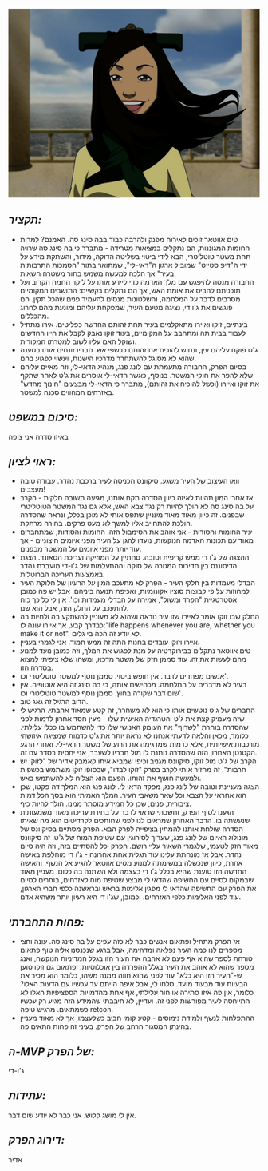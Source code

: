 ![](images/214.png "214")
## *תקציר:*
- טים אווטאר זוכים לאירוח מפנק ולהרבה כבוד בבה סינג סה. האמנם? למרות החומות המגוננות, הם נתקלים במציאות מטרידה - מתברר כי בה סינג סה שרויה תחת משטר טוטליטרי, הבא לידי ביטוי בשליטה הדוקה, מידור, והשתקת מידע על ידי ה"דיפ סטייט" שמוביל ארגון ה"דאי-לי", שמתואר בתור "הסמכות התרבותית בעיר" אך הלכה למעשה משמש בתור משטרה חשאית. 
- החבורה מנסה להיפגש עם מלך האדמה כדי ליידע אותו על ליקוי החמה הקרוב ועל תוכניתם להביס את אומת האש, אך הם נתקלים בקשיים: התושבים המקומיים מסרבים לדבר על המלחמה, והשלטונות מנסים להעמיד פנים שהכל תקין. הם פוגשים את ג'ו די, נציגה מטעם העיר, שמפקחת עליהם ומונעת מהם לחרוג מהכללים.
- בינתיים, זוקו ואיירו מתאקלמים בעיר תחת זהותם החדשה כפליטים. אירו מתחיל לעבוד בבית תה ומתחבב על המקומיים, בעוד זוקו נאבק לקבל את חייו החדשים ושוקל האם עליו לשוב למטרתו המקורית.
- ג'ט פוקח עליהם עין, ונחוש להוכיח את זהותם ככשפי אש. חבריו זונחים אותו בטענה שהוא לא מסוגל להשתחרר מדרכיו הישנות, ועשוי לפגוע בהם.
- בסיום הפרק, החבורה מתעמתת עם לונג פנג, מנהיג הדאי-לי, וזה מאיים עליהם שלא להפר את חוקי המשטר. בנוסף, כאשר הדאי-לי אוסרים את ג'ט לאחר שתקף את זוקו ואיירו (וכשל להוכיח את זהותם), מתברר כי הדאי-לי מבצעים "חינוך מחדש" באזרחים המהווים סכנה למשטר. 

## *סיכום במשפט:*  
באיזו סדרה אני צופה

## *ראוי לציון:*
- וואו העיצוב של העיר משגע. סיקוונס הכניסה לעיר ברכבת נהדר. עבודה טובה מעצבים!
- אז אחרי המון תהיות לאיזה כיוון הסדרה תקח אותנו, מגיעה תשובה חלקית - הקרב על בה סינג סה לא הולך להיות רק נגד צבא האש, אלא גם נגד המשטר הטוטליטרי שבפנים. זה כיוון מאוד מאוד מעניין שתפס אותי לא מוכן בכלל, ונראה שהסדרה הולכת להתחייב אליו למשך לא מעט פרקים. בחירה מרתקת. 
- עיר החומות והסודות - אני אוהב את הסימבול הזה. החומות והסודות, שמתחברים מאוד עם תכונות האדמה הנוקשות, נועדו להגן על העיר מפני איומים חיצוניים - אך עוד יותר מפני איומים על המשטר מבפנים.
- ההצגה של ג'ו די ממש קריפית וטובה. סחתיין על המוזיקה ועריכת הסאונד. הצגת הדיסוננס בין חדירות המטרה של סוקה וההתעלמות של ג'ו-די מועברת נהדר באמצעות העריכה הברוטלית.
- הבדלי מעמדות בין חלקי העיר - הפרק לא מתעכב המון על הרעיון של חלוקת העיר למחוזות על פי קבוצות סוציו אקונומיות, ואכיפת תנועה ביניהם. אבל יש פה כמובן אסטרטגיית "הפרד ומשול", אמירה על הבדלי מעמדות וכו'. אין לי כל כך כוח להתעכב על החלק הזה, אבל הוא שם.
- החלק שבו זוקו אומר לאיירו שזו עיר נוראה ושהוא לא מעוניין להשתקע בה ולחיות בה כבדרך קבע, אך איירו עונה לו:"life happens whenever you are, whether you make it or not". לא יודע זה הכה בי גלים.
- איירו וזוקו עובדים בחנות התה זה ממש חמוד. אני לגמרי בעניין.
- טים אווטאר נתקלים בבירוקרטיה על מנת לפגוש את המלך, וזה כמובן נועד למנוע מהם לעשות את זה. עוד סממן חזק של משטר מדכא, ומשהו שלא ציפיתי למצוא בסדרה הזו.
- אנשים מפחדים לדבר. אין חופש ביטוי. סממן נוסף למשטר טוטליטרי וכו'. 
- בעיר לא מדברים על המלחמה. מכחישים אותה, כי בה סינג זה היא אוטופיה. אין שום דבר שקורה בחוץ. סממן נוסף למשטר טוטליטרי וכו'.
- הדוב הרגיל זה גאג טוב.
- החברים של ג'ט נוטשים אותו כי הוא לא משחרר, זה קטע שמאוד אהבתי. הרגיש לי שזה מעמיק קצת את ג'ט והטרגדיה האישית שלו - מעין חסד אחרון לדמות לפני שהסדרה בוחרת "לשרוף" את העומק האנושי שלו כדי להשתמש בו ככלי עלילתי. כלומר, מכאן והלאה לדעתי אנחנו לא נראה יותר את ג'ט כדמות שמציגה איזושהי מורכבות אישיותית, אלא כדמות שמדגימה את הרוע של משטר הדאי-לי. ואחרי הרגע הקטנטן האחרון הזה שהסדרה נותנת לו מול חבריו לשעבר, אני יחסית בסדר עם זה.
- הקרב של ג'ט מול זוקו, סיקוונס מגניב וכיפי שמביא איתו קאמבק אדיר של "לזוקו יש חרבות". זה מחזיר אותי לקרב בפרק "זוקו לבדו", שבסופו זוקו משתמש בכשפות ולמעשה חושף את זהותו. הפעם הוא הצליח לא להשתמש באש.
- הצגה מעניינת וטובה של לונג פנג, מפקד הדאי לי. לונג פנג הוא המלך דה פקטו, שכן הוא אחראי על הצבא וכל שאר משאבי העיר. המלך האמיתי הוא בסך הכל דמות ציבורית, פנים, שכן כל המידע מוסתר ממנו. הולך להיות כיף.
- הגענו לסוף הפרק, וחשבתי שראוי לדבר על בחירת עריכה מאוד משמעותית שנעשתה בו. הדבר האחרון שמראים לנו לפני שחותכים לקרדיטים הוא מה שאיתו הסדרה שולחת אותנו להמתין בציפייה לפרק הבא. הפרק מסתיים בסיקוונס של מונולוג האיום של לונג פנג, שערוך לסירוגין עם שטיפת המוח של ג'ט. זה סיקוונס מאוד חזק לטעמי, שלגמרי השאיר עליי רושם. הפרק יכל להסתיים בזה, וזה היה סיום נהדר. אבל אז מונחתת עלינו עוד תגלית אחת אחרונה - ג'ו די מוחלפת באישה אחרת, כיוון שנכשלה במשימתה למנוע מטים אווטאר להגיע אל הנשף. והאישה החדשה הזו טוענת שהיא בכלל ג'ו די בעצמה ולא השתנה בה כלום. מעניין מאוד שבמקום לסיים עם החשיפה שהדאי לי מבצע שטיפת מוח לאזרחים, בוחרים לסיים את הפרק עם החשיפה שהדאי לי מפגין אלימות בראש ובראשנה כלפי חברי הארגון, עוד לפני האלימות כלפי האזרחים. וכמובן, שג'ו די היא רעיון יותר משהיא אדם.

## *פחות התחברתי:*
- אז הפרק מתחיל ופתאום אנשים כבר לא כזה עפים על בה סינג סה. עונה וחצי מספרים לנו כמה העיר נפלאה ומדהימה, אבל ברגע שנכנסנו אליה טוף פתאום טורחת לספר שהיא אף פעם לא אהבה את העיר הזו בגלל המדיניות הנוקשה, ואנג מספר שהוא לא אוהב את העיר בגלל ההפרדה בין אוכלוסיות. ופתאום גם זוקו טוען ש-"העיר הזו היא כלא" עוד לפני שהוא חווה ממנה משהו, כלומר הוא מכיר את הבעיות עוד מבעוד מועד. סלחו לי, אבל איפה הייתם עד עכשיו עם הדעות האלו? כלומר, אין פה איזו סתירה או חור עלילתי, אף אחת מהדמויות הספציפיות האלו לא התייחסה לעיר מפורשות לפני זה. ועדיין, לא חיבבתי שהמידע הזה מגיע רק עכשיו כשמתאים. מרגיש טיפה retcon.
- ההתפלחות לנשף ולמידת נימוסים - קטע קומי חביב כשלעצמו, אך לא מאוד מעניין בהינתן המסגור הרחב של הפרק. בעיני זה פחות התאים פה.  

## *ה-MVP של הפרק:* 
ג'ו-די

## *עתידות:*
אין לי מושג קלוש. אני כבר לא יודע שום דבר.

## *דירוג הפרק:*  
אדיר
